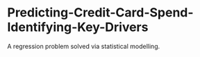 # Predicting-Credit-Card-Spend-Identifying-Key-Drivers
A regression problem solved via statistical modelling.

